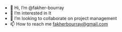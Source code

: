 - 👋 Hi, I’m @fakher-bourray
- 👀 I’m interested in It
- 💞️ I’m looking to collaborate on project management
- 📫 How to reach me fakherbourray@gmail.com

<!---
fakherthecto/fakherthecto is a ✨ special ✨ repository because its `README.md` (this file) appears on your GitHub profile.
You can click the Preview link to take a look at your changes.
--->
